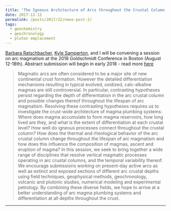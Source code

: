 ```yaml
---
title: 'The Igneous Architecture of Arcs throughout the Crustal Column'
date: 2017-12-12
permalink: /posts/2017/12/news-post-2/
tags:
  - geochemistry
  - geochronology
  - pluton emplacement
---
```


[Barbara Ratschbacher](http://www.bratschbacher.com/), [Kyle Samperton](https://pls.llnl.gov/people/staff-bios/nacs/samperton-k), and I will be convening a session on arc magmatism at the 2018 Goldschmidt Conference in Boston (August 12-18th). Abstract submission will begin in early 2018 - read more [<u>here</u>](https://goldschmidt.info/2018/program/programViewThemes#session_438_3150)

>Magmatic arcs are often considered to be a major site of new continental crust formation. However the detailed differentiation mechanisms resulting in typical evolved, oxidized, calc-alkaline magmas are still controversial. In particular, contrasting hypotheses persist regarding the depth of differentiation in the arc crustal column and possible changes thereof throughout the lifespan of arc magmatism. Resolving these contrasting hypotheses requires us to investigate the crust-wide architecture of magma plumbing systems: Where does magma accumulate to form magma reservoirs, how long lived are they, and what is the extent of differentiation at each crustal level? How well do igneous processes connect throughout the crustal column? How does the thermal and rheological behavior of the arc crustal column change throughout the lifespan of arc magmatism and how does this influence the composition of magmas, ascent and eruption of magma? In this session, we seek to bring together a wide range of disciplines that resolve vertical magmatic processes operating in arc crustal columns, and the temporal variability thereof. We encourage submissions working on present-day active arcs as well as extinct and exposed sections of different arc crustal depths using field techniques, geophysical methods, geochronology, volcanic and plutonic studies, numerical modeling and experimental petrology. By combining these diverse fields, we hope to arrive at a better understanding of arc magma plumbing systems and differentiation at all depths throughout the crust.

------